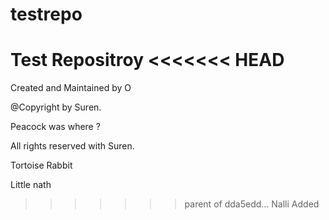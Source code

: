 testrepo
========

Test Repositroy
<<<<<<< HEAD
=======

Created and Maintained by O

@Copyright by Suren.

Peacock was where ?

All rights reserved with Suren. 

Tortoise Rabbit

Little nath
>>>>>>> parent of dda5edd... Nalli Added
